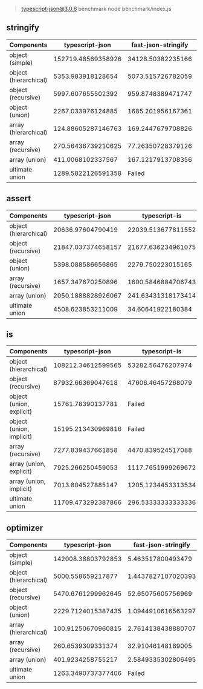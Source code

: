 
> typescript-json@3.0.6 benchmark
> node benchmark/index.js

## stringify
 Components | typescript-json | fast-json-stringify | JSON.stringify() 
------------|-----------------|---------------------|------------------
object (simple) | 152719.48569358926 | 34128.50382235166 | 4244.407469033094
object (hierarchical) | 5353.983918128654 | 5073.515726782059 | 1232.904788522452
object (recursive) | 5997.607655502392 | 959.8748389471747 | 977.4380011187767
object (union) | 2267.033976124885 | 1685.201956167361 | 507.85531603945924
array (hierarchical) | 124.88605287146763 | 169.2447679708826 | 35.272045028142585
array (recursive) | 270.56436739210625 | 77.26350728379126 | 76.40408460977389
array (union) | 411.0068102337567 | 167.1217913708356 | 179.65052784856206
ultimate union | 1289.5822126591358 | Failed | 148.5460270420448



## assert
 Components | typescript-json | typescript-is 
------------|-----------------|---------------
object (hierarchical) | 20636.97604790419 | 22039.513677811552
object (recursive) | 21847.037374658157 | 21677.636234961075
object (union) | 5398.088586656865 | 2279.750223015165
array (recursive) | 1657.347670250896 | 1600.5846884706743
array (union) | 2050.1888828926067 | 241.63431318173414
ultimate union | 4508.623853211009 | 34.60641922180384



## is
 Components | typescript-json | typescript-is | ajv 
------------|-----------------|---------------|-----
object (hierarchical) | 108212.34612599565 | 53282.56476207974 | 85887.80663780664
object (recursive) | 87932.66369047618 | 47606.46457268079 | Failed
object (union, explicit) | 15761.78390137781 | Failed | 1261.7144932800582
object (union, implicit) | 15195.213430969816 | Failed | Failed
array (recursive) | 7277.839437661858 | 4470.839524517088 | Failed
array (union, explicit) | 7925.266250459053 | 1117.7651999269672 | Failed
array (union, implicit) | 7013.804527885147 | 1205.1234453313534 | Failed
ultimate union | 11709.473292387866 | 296.53333333333336 | Failed



## optimizer
 Components | typescript-json | fast-json-stringify | JSON.stringify() 
------------|-----------------|---------------------|------------------
object (simple) | 142008.38803792853 | 5.463517800493479 | 4262.15049727904
object (hierarchical) | 5000.558659217877 | 1.4437827107020393 | 1191.4353111957903
object (recursive) | 5470.6761299962645 | 52.65075605756969 | 980.5933942899795
object (union) | 2229.7124015387435 | 1.0944910616563297 | 520.8725084618278
array (hierarchical) | 100.91250670960815 | 2.7614138438880707 | 30.766396462785558
array (recursive) | 260.6539309331374 | 32.91046148189005 | 78.56872396819386
array (union) | 401.9234258755217 | 2.5849335302806495 | 181.14602587800368
ultimate union | 1263.3490737377406 | Failed | 145.03957297993742



